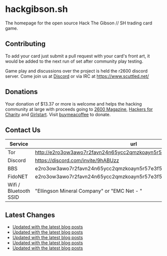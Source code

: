 # hackgibson.sh
The homepage for the open source Hack The Gibson // SH trading card game.


## Contributing

To add your card just submit a pull request with your card's front art, it would be added to the next run of set after community play testing.

Game play and discussions over the project is held the r2600 discord server. Come join us at [Discord](https://discord.com/invite/9hABUzz) or via IRC at https://www.scuttled.net/


## Donations

Your donation of $13.37 or more is welcome and helps the hacking community at large with proceeds going to [2600 Magazine](https://2600.com/), [Hackers for Charity](https://hackersforcharity.org) and [Girlstart](https://girlstart.org).  Visit [buymeacoffee](https://www.buymeacoffee.com/hackgibson.sh) to donate.


## Contact Us

Service | url
-|-
Tor | http://e2ro3ow3awo7r2favn24n65ycc2qmzkoayn5r57e3f56nvjwdcgg32ad.onion
Discord | https://discord.com/invite/9hABUzz
BBS | e2ro3ow3awo7r2favn24n65ycc2qmzkoayn5r57e3f56nvjwdcgg32ad.onion:23
FidoNET | e2ro3ow3awo7r2favn24n65ycc2qmzkoayn5r57e3f56nvjwdcgg32ad.onion:24554
Wifi / Bluetooth SSID | "Ellingson Mineral Company" or "EMC Net - <fidonet address>"

## Latest Changes
<!-- BLOG-POST-LIST:START -->
- [Updated with the latest blog posts](https://github.com/DFW2600/hackgibson.sh/commit/a2024c9bbbdfe65b05171f9170b5b5bb39fbcfc6)
- [Updated with the latest blog posts](https://github.com/DFW2600/hackgibson.sh/commit/ebb9b679b4b1ad67bb7305ebedd59c4ae74fc9b7)
- [Updated with the latest blog posts](https://github.com/DFW2600/hackgibson.sh/commit/b4ad3e3b7412e2c3b1d93b7bb414834f5f6ac1c2)
- [Updated with the latest blog posts](https://github.com/DFW2600/hackgibson.sh/commit/bc89de683c3136116e90100b3db76ea782ad416f)
- [Updated with the latest blog posts](https://github.com/DFW2600/hackgibson.sh/commit/08e6bc3ede4465a7ddea0554384d0f6c39c20137)
<!-- BLOG-POST-LIST:END -->
